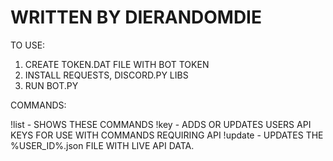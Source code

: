 WRITTEN BY DIERANDOMDIE
=======================
TO USE:

1) CREATE TOKEN.DAT FILE WITH BOT TOKEN
2) INSTALL REQUESTS, DISCORD.PY LIBS
3) RUN BOT.PY

COMMANDS:

!list - SHOWS THESE COMMANDS
!key <API KEY> - ADDS OR UPDATES USERS API KEYS FOR USE WITH COMMANDS REQUIRING API
!update - UPDATES THE %USER_ID%.json FILE WITH LIVE API DATA.

